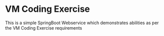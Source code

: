 # VM Coding Exercise

This is a simple SpringBoot Webservice which demonstrates abilities as per the VM Coding Exercise requirements
